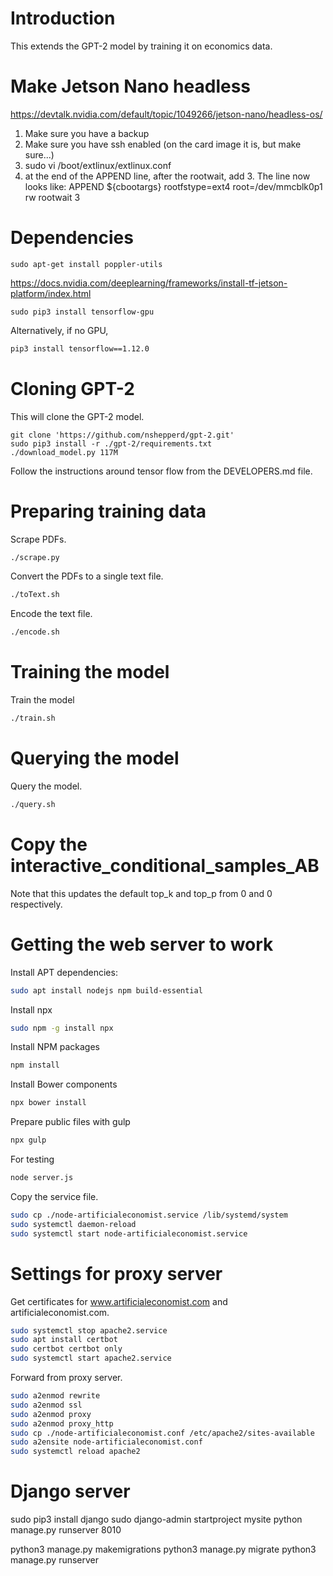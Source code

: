 # Introduction
This extends the GPT-2 model by training it on economics data.

# Make Jetson Nano headless
https://devtalk.nvidia.com/default/topic/1049266/jetson-nano/headless-os/
1. Make sure you have a backup
2. Make sure you have ssh enabled (on the card image it is, but make sure...)
3. sudo vi /boot/extlinux/extlinux.conf
4. at the end of the APPEND line, after the rootwait, add 3. The line now looks like:
APPEND ${cbootargs} rootfstype=ext4 root=/dev/mmcblk0p1 rw rootwait 3

# Dependencies
```
sudo apt-get install poppler-utils
```


https://docs.nvidia.com/deeplearning/frameworks/install-tf-jetson-platform/index.html
```
sudo pip3 install tensorflow-gpu
```
Alternatively, if no GPU,
```bash
pip3 install tensorflow==1.12.0
```

# Cloning GPT-2
This will clone the GPT-2 model.


```
git clone 'https://github.com/nshepperd/gpt-2.git'
sudo pip3 install -r ./gpt-2/requirements.txt
./download_model.py 117M
```


Follow the instructions around tensor flow from the DEVELOPERS.md file.

# Preparing training data
Scrape PDFs.
```bash
./scrape.py
```

Convert the PDFs to a single text file.
```bash
./toText.sh
```

Encode the text file.
```bash
./encode.sh
```

# Training the model
Train the model
```bash
./train.sh
```

# Querying the model
Query the model.
```bash
./query.sh
```

# Copy the interactive_conditional_samples_AB
 Note that this updates the default top_k and top_p from 0 and 0 respectively.

# Getting the web server to work
Install APT dependencies:
```bash
sudo apt install nodejs npm build-essential
```

Install npx
```bash
sudo npm -g install npx
```

Install NPM packages
```bash
npm install
```

Install Bower components
```bash
npx bower install
```

Prepare public files with gulp
```bash
npx gulp
```

For testing
```bash
node server.js
```

Copy the service file.
```bash
sudo cp ./node-artificialeconomist.service /lib/systemd/system
sudo systemctl daemon-reload
sudo systemctl start node-artificialeconomist.service
```

# Settings for proxy server

Get certificates for www.artificialeconomist.com and artificialeconomist.com.
```bash
sudo systemctl stop apache2.service
sudo apt install certbot
sudo certbot certbot only
sudo systemctl start apache2.service
```

Forward from proxy server.
```bash
sudo a2enmod rewrite
sudo a2enmod ssl
sudo a2enmod proxy
sudo a2enmod proxy_http
sudo cp ./node-artificialeconomist.conf /etc/apache2/sites-available
sudo a2ensite node-artificialeconomist.conf
sudo systemctl reload apache2
```

# Django server
sudo pip3 install django
sudo django-admin startproject mysite
python manage.py runserver 8010



python3 manage.py makemigrations
python3 manage.py migrate
python3 manage.py runserver

